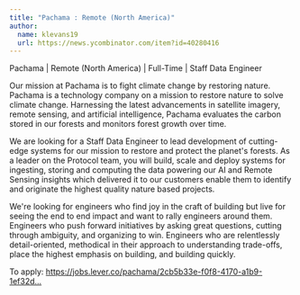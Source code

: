 ```yaml
---
title: "Pachama : Remote (North America)"
author:
  name: klevans19
  url: https://news.ycombinator.com/item?id=40280416
---
```

Pachama | Remote (North America) | Full-Time | Staff Data Engineer

Our mission at Pachama is to fight climate change by restoring nature. Pachama is a technology company on a mission to restore nature to solve climate change. Harnessing the latest advancements in satellite imagery, remote sensing, and artificial intelligence, Pachama evaluates the carbon stored in our forests and monitors forest growth over time.

We are looking for a Staff Data Engineer to lead development of cutting-edge systems for our mission to restore and protect the planet&#x27;s forests. As a leader on the Protocol team, you will build, scale and deploy systems for ingesting, storing and computing the data powering our AI and Remote Sensing insights which delivered it to our customers enable them to identify and originate the highest quality nature based projects.

We&#x27;re looking for engineers who find joy in the craft of building but live for seeing the end to end impact and want to rally engineers around them. Engineers who push forward initiatives by asking great questions, cutting through ambiguity, and organizing to win. Engineers who are relentlessly detail-oriented, methodical in their approach to understanding trade-offs, place the highest emphasis on building, and building quickly.

To apply: <a href="https:&#x2F;&#x2F;jobs.lever.co&#x2F;pachama&#x2F;2cb5b33e-f0f8-4170-a1b9-1ef32d5c5e25" rel="nofollow">https:&#x2F;&#x2F;jobs.lever.co&#x2F;pachama&#x2F;2cb5b33e-f0f8-4170-a1b9-1ef32d...</a>
